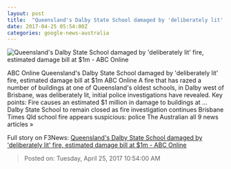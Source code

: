 ```yaml
---
layout: post
title:  "Queensland's Dalby State School damaged by 'deliberately lit' fire, estimated damage bill at $1m - ABC Online"
date: 2017-04-25 05:54:00Z
categories: google-news-australia
---
```


![Queensland's Dalby State School damaged by 'deliberately lit' fire, estimated damage bill at $1m - ABC Online](http://www.abc.net.au/news/image/8469522-1x1-700x700.jpg)

ABC Online Queensland's Dalby State School damaged by 'deliberately lit' fire, estimated damage bill at $1m ABC Online A fire that has razed a number of buildings at one of Queensland's oldest schools, in Dalby west of Brisbane, was deliberately lit, initial police investigations have revealed. Key points: Fire causes an estimated $1 million in damage to buildings at ... Dalby State School to remain closed as fire investigation continues Brisbane Times Qld school fire appears suspicious: police The Australian all 9 news articles »


Full story on F3News: [Queensland's Dalby State School damaged by 'deliberately lit' fire, estimated damage bill at $1m - ABC Online](http://www.f3nws.com/n/AzDdYG)

> Posted on: Tuesday, April 25, 2017 10:54:00 AM
